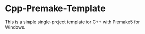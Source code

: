 # Cpp-Premake-Template
This is a simple single-project template for C++ with Premake5 for Windows. 
